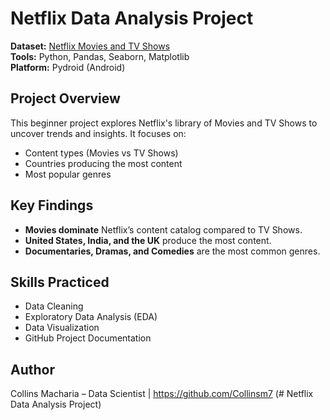 # Netflix Data Analysis Project

**Dataset:** [Netflix Movies and TV Shows](https://www.kaggle.com/datasets/shivamb/netflix-shows)  
**Tools:** Python, Pandas, Seaborn, Matplotlib  
**Platform:** Pydroid (Android)

## Project Overview
This beginner project explores Netflix's library of Movies and TV Shows to uncover trends and insights. It focuses on:
- Content types (Movies vs TV Shows)
- Countries producing the most content
- Most popular genres

## Key Findings
- **Movies dominate** Netflix’s content catalog compared to TV Shows.
- **United States, India, and the UK** produce the most content.
- **Documentaries, Dramas, and Comedies** are the most common genres.

## Skills Practiced
- Data Cleaning
- Exploratory Data Analysis (EDA)
- Data Visualization
- GitHub Project Documentation

## Author
Collins Macharia – Data Scientist | https://github.com/Collinsm7 (# Netflix Data Analysis Project)
